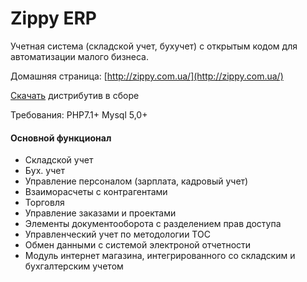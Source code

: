 Zippy ERP
========

Учетная  система (складской учет,  бухучет)  с  открытым  кодом для автоматизации малого бизнеса.

Домашняя страница:  [http://zippy.com.ua/](http://zippy.com.ua/)

[Скачать](https://zippy.com.ua/download/erp-full.zip) дистрибутив  в  сборе   

Требования: PHP7.1+    Mysql 5,0+ 

#### Основной функционал

* Складской учет
* Бух. учет
* Управление  персоналом (зарплата,  кадровый учет)
* Взаиморасчеты  с  контрагентами
* Торговля
* Управление заказами и  проектами
* Элементы  документооборота   с разделением  прав доступа
* Управленческий учет по  методологии ТОС
* Обмен данными  с  системой электроной отчетности
* Модуль интернет магазина, интегрированного со складским и бухгалтерским учетом
